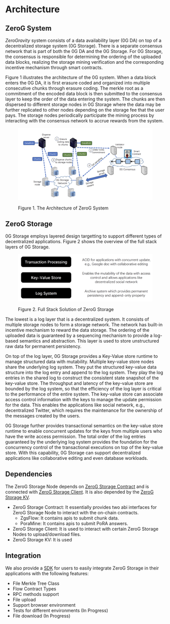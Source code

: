 # Architecture

## ZeroG System

_ZeroGravity_ system consists of a data availability layer (0G DA) on top of a decentralized storage system (0G Storage). There is a separate consensus network that is part of both the 0G DA and the 0G Storage. For 0G Storage, the consensus is responsible for determining the ordering of the uploaded data blocks, realizing the storage mining verification and the corresponding incentive mechanism through smart contracts.

Figure 1 illustrates the architecture of the 0G system. When a data block enters the 0G DA, it is first erasure coded and organized into multiple consecutive chunks through erasure coding. The merkle root as a commitment of the encoded data block is then submitted to the consensus layer to keep the order of the data entering the system. The chunks are then dispersed to different storage nodes in 0G Storage where the data may be further replicated to other nodes depending on the storage fee that the user pays. The storage nodes periodically participate the mining process by interacting with the consensus network to accrue rewards from the system.&#x20;

<figure><img src="../.gitbook/assets/image (1) (1).png" alt=""><figcaption><p>Figure 1. The Architecture of ZeroG System</p></figcaption></figure>

## ZeroG Storage

0G Storage employs layered design targetting to support different types of decentralized applications. Figure 2 shows the overview of the full stack layers of 0G Storage.

<figure><img src="../.gitbook/assets/image (1).png" alt=""><figcaption><p>Figure 2. Full Stack Solution of ZeroG Storage</p></figcaption></figure>

The lowest is a log layer that is a decentralized system. It consists of multiple storage nodes to form a storage network. The network has built-in incentive mechanism to reward the data storage. The ordering of the uploaded data is guaranteed by a sequencing mechanism to provide a log-based semantics and abstraction. This layer is used to store unstructured raw data for permanent persistency.

On top of the log layer, 0G Storage provides a Key-Value store runtime to manage structured data with mutability. Multiple key-value store nodes share the underlying log system. They put the structured key-value data structure into the log entry and append to the log system. They play the log entries in the shared log to construct the consistent state snapshot of the key-value store. The throughput and latency of the key-value store are bounded by the log system, so that the efficiency of the log layer is critical to the performance of the entire system. The key-value store can associate access control information with the keys to manage the update permission for the data. This enables the applications like social network, e.g., decentralized Twitter, which requires the maintenance for the ownership of the messages created by the users.&#x20;

0G Storage further provides transactional semantics on the key-value store runtime to enable concurrent updates for the keys from multiple users who have the write access permission. The total order of the log entries guaranteed by the underlying log system provides the foundation for the concurrency control of the transactional executions on top of the key-value store. With this capability, 0G Storage can support decentralized applications like collaborative editing and even database workloads.

## Dependencies

The ZeroG Storage Node depends on [ZeroG Storage Contract](https://github.com/zero-gravity-labs/zerog-storage-contracts/tree/main) and is connected with [ZeroG Storage Client](https://github.com/zero-gravity-labs/zerog-storage-client). It is also depended by the [ZeroG Storage KV](https://github.com/zero-gravity-labs/zerog-storage-kv).

* ZeroG Storage Contract: It essentially provides two abi interfaces for ZeroG Storage Node to interact with the on-chain contracts.
  * ZgsFlow: It contains apis to submit chunk data.
  * PoraMine: It contains apis to submit PoRA answers.
* ZeroG Storage Client: It is used to interact with certain ZeroG Storage Nodes to upload/download files.
* ZeroG Storage KV: It is used

## Integration

We also provide a [SDK](https://github.com/zero-gravity-labs/js-zerog-storage-sdk) for users to easily integrate ZeroG Storage in their applications with the following features:

* File Merkle Tree Class
* Flow Contract Types
* RPC methods support
* File upload
* Support browser environment
* Tests for different environments (In Progress)
* File download (In Progress)

